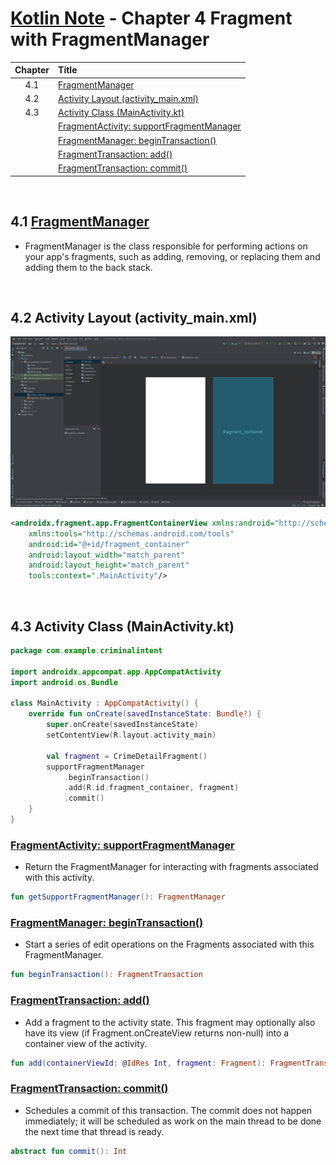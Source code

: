 # [Kotlin Note](../../README.md) - Chapter 4 Fragment with FragmentManager
| Chapter | Title |
| :-: | :- |
| 4.1 | [FragmentManager](#41-fragmentmanager) |
| 4.2 | [Activity Layout (activity_main.xml)](#42-activity-layout-activity_mainxml) |
| 4.3 | [Activity Class (MainActivity.kt)](#43-activity-class-mainactivitykt) |
|  | [FragmentActivity: supportFragmentManager](#fragmentactivity-supportfragmentmanager) |
|  | [FragmentManager: beginTransaction()](#fragmentmanager-begintransaction) |
|  | [FragmentTransaction: add()](#fragmenttransaction-add) |
|  | [FragmentTransaction: commit()](#fragmenttransaction-commit) |

<br />

## 4.1 [FragmentManager](https://developer.android.com/guide/fragments/fragmentmanager)
- FragmentManager is the class responsible for performing actions on your app's fragments, such as adding, removing, or replacing them and adding them to the back stack.

<br />

## 4.2 Activity Layout (activity_main.xml)
![](../../images/Part%20II/image_4_1.png)

```xml
<androidx.fragment.app.FragmentContainerView xmlns:android="http://schemas.android.com/apk/res/android"
    xmlns:tools="http://schemas.android.com/tools"
    android:id="@+id/fragment_container"
    android:layout_width="match_parent"
    android:layout_height="match_parent"
    tools:context=".MainActivity"/>
```

<br />

## 4.3 Activity Class (MainActivity.kt)
```kotlin
package com.example.criminalintent

import androidx.appcompat.app.AppCompatActivity
import android.os.Bundle

class MainActivity : AppCompatActivity() {
    override fun onCreate(savedInstanceState: Bundle?) {
        super.onCreate(savedInstanceState)
        setContentView(R.layout.activity_main)

        val fragment = CrimeDetailFragment()
        supportFragmentManager
            .beginTransaction()
            .add(R.id.fragment_container, fragment)
            .commit()
    }
}
```

### [FragmentActivity: supportFragmentManager](https://developer.android.com/reference/kotlin/androidx/fragment/app/FragmentActivity#getSupportFragmentManager())
- Return the FragmentManager for interacting with fragments associated with this activity.
```kotlin
fun getSupportFragmentManager(): FragmentManager
```

### [FragmentManager: beginTransaction()](https://developer.android.com/reference/kotlin/androidx/fragment/app/FragmentManager#beginTransaction())
- Start a series of edit operations on the Fragments associated with this FragmentManager.
```kotlin
fun beginTransaction(): FragmentTransaction
```

### [FragmentTransaction: add()](https://developer.android.com/reference/kotlin/androidx/fragment/app/FragmentTransaction#add(int,androidx.fragment.app.Fragment))
- Add a fragment to the activity state. This fragment may optionally also have its view (if Fragment.onCreateView returns non-null) into a container view of the activity.
```kotlin
fun add(containerViewId: @IdRes Int, fragment: Fragment): FragmentTransaction
```

### [FragmentTransaction: commit()](https://developer.android.com/reference/kotlin/androidx/fragment/app/FragmentTransaction#commit())
- Schedules a commit of this transaction. The commit does not happen immediately; it will be scheduled as work on the main thread to be done the next time that thread is ready.
```kotlin
abstract fun commit(): Int
```

<br />
